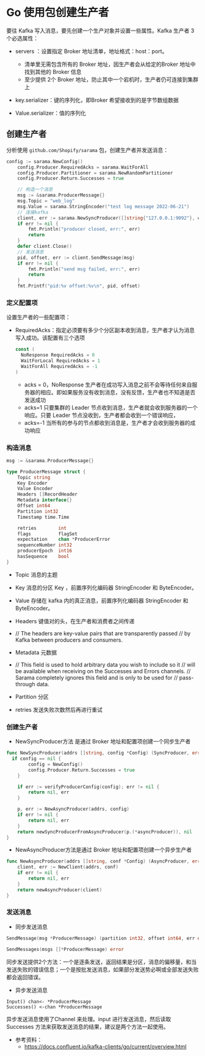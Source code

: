 # Go 使用包创建生产者

要往 Kafka 写入消息，要先创建一个生产对象并设置一些属性。Kafka 生产者 3个必选属性：

- servers ：设置指定 Broker 地址清单，地址格式：host：port。
  - 清单里无需包含所有的 Broker 地址，因生产者会从给定的Broker 地址中找到其他的 Broker 信息
  - 至少提供 2个 Broker 地址，防止其中一个宕机时，生产者仍可连接到集群上
- key.serializer：键的序列化，即Broker 希望接收到的是字节数组数据

- Value.serializer：值的序列化

## 创建生产者

分析使用 `github.com/Shopify/sarama` 包，创建生产者并发送消息：

```go
config := sarama.NewConfig()
	config.Producer.RequiredAcks = sarama.WaitForAll
	config.Producer.Partitioner = sarama.NewRandomPartitioner
	config.Producer.Return.Successes = true

	// 构造一个消息
	msg := &sarama.ProducerMessage{}
	msg.Topic = "web_log"
	msg.Value = sarama.StringEncoder("test log message 2022-06-21")
	// 连接kafka
	client, err := sarama.NewSyncProducer([]string{"127.0.0.1:9092"}, config)
	if err != nil {
		fmt.Println("producer closed, err:", err)
		return
	}
	defer client.Close()
	// 发送消息
	pid, offset, err := client.SendMessage(msg)
	if err != nil {
		fmt.Println("send msg failed, err:", err)
		return
	}
	fmt.Printf("pid:%v offset:%v\n", pid, offset)
```

### 定义配置项

设置生产者的一些配置项：

- RequiredAcks：指定必须要有多少个分区副本收到消息，生产者才认为消息写入成功。该配置有三个选项

  ```go
  const (
  	NoResponse RequiredAcks = 0
  	WaitForLocal RequiredAcks = 1
  	WaitForAll RequiredAcks = -1
  )
  ```

  - acks = 0，NoResponse 生产者在成功写入消息之前不会等待任何来自服务器的相应。即如果服务没有收到消息，没有反馈，生产者也不知道是否发送成功
  - acks=1 只要集群的 Leader 节点收到消息，生产者就会收到服务器的一个响应。只要 Leader 节点没收到，生产者都会收到一个错误响应，
  - acks=-1 当所有的参与的节点都收到消息是，生产者才会收到服务器的成功响应

### 构造消息

```go
msg := &sarama.ProducerMessage{}

type ProducerMessage struct {
	Topic string 
	Key Encoder
	Value Encoder
	Headers []RecordHeader
	Metadata interface{}
	Offset int64
	Partition int32
	Timestamp time.Time

	retries        int
	flags          flagSet
	expectation    chan *ProducerError
	sequenceNumber int32
	producerEpoch  int16
	hasSequence    bool
}
```

- Topic 消息的主题

- Key 消息的分区 Key ，前置序列化编码器 StringEncoder 和 ByteEncoder。

- Value 存储在 kafka 内的真正消息，前置序列化编码器  StringEncoder 和 ByteEncoder。

- Headers 键值对的头，在生产者和消费者之间传递

- 	// The headers are key-value pairs that are transparently passed
  	// by Kafka between producers and consumers.

- Metadata 元数据

- 	// This field is used to hold arbitrary data you wish to include so it
  	// will be available when receiving on the Successes and Errors channels.
  	// Sarama completely ignores this field and is only to be used for
  	// pass-through data.

- Partition 分区

- retries 发送失败次数然后再进行重试

### 创建生产者

- NewSyncProducer方法 是通过 Broker 地址和配置项创建一个同步生产者

```go
func NewSyncProducer(addrs []string, config *Config) (SyncProducer, error) {
  if config == nil {
		config = NewConfig()
		config.Producer.Return.Successes = true
	}

	if err := verifyProducerConfig(config); err != nil {
		return nil, err
	}

	p, err := NewAsyncProducer(addrs, config)
	if err != nil {
		return nil, err
	}
	return newSyncProducerFromAsyncProducer(p.(*asyncProducer)), nil
}
```

- NewAsyncProducer方法是通过 Broker 地址和配置项创建一个异步生产者

```go
func NewAsyncProducer(addrs []string, conf *Config) (AsyncProducer, error) {
	client, err := NewClient(addrs, conf)
	if err != nil {
		return nil, err
	}
	return newAsyncProducer(client)
}
```

### 发送消息

- 同步发送消息

```go
SendMessage(msg *ProducerMessage) (partition int32, offset int64, err error)

SendMessages(msgs []*ProducerMessage) error
```

同步发送提供2个方法：一个是逐条发送，返回结果是分区，消息的偏移量，和当发送失败的错误信息；一个是按批发送消息，如果部分发送势必啊或全部发送失败都会返回错误。

- 异步发送消息

```
Input() chan<- *ProducerMessage
Successes() <-chan *ProducerMessage
```

异步发送消息使用了Channel 来处理。input 进行发送消息，然后读取 Successes 方法来获取发送消息的结果，建议是两个方法一起使用。

- 参考资料：
  - https://docs.confluent.io/kafka-clients/go/current/overview.html

